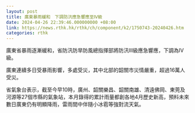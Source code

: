 ```yaml
---
layout: post
title: 廣東暴雨緩和　下調防汛應急響應至Ⅳ級
date: 2024-04-26 22:39:46.000000000 +08:00
link: https://news.rthk.hk/rthk/ch/component/k2/1750743-20240426.htm
categories: rthk
---
```


廣東省暴雨逐漸緩和，省防汛防旱防風總指揮部將防汛Ⅲ級應急響應，下調為Ⅳ級。

廣東連續多日受暴雨影響，多處受災，其中北部的韶關市災情嚴重，超過16萬人受災。

省氣象台表示，截至今早10時，廣州、韶關樂昌、韶關南雄、清遠佛岡、東莞及河源等27個市縣的氣象站，本月錄得的累計雨量都創各地4月歷史新高，預料未來數日廣東仍有明顯降雨，雷雨間中伴隨小冰雹等強對流天氣。
